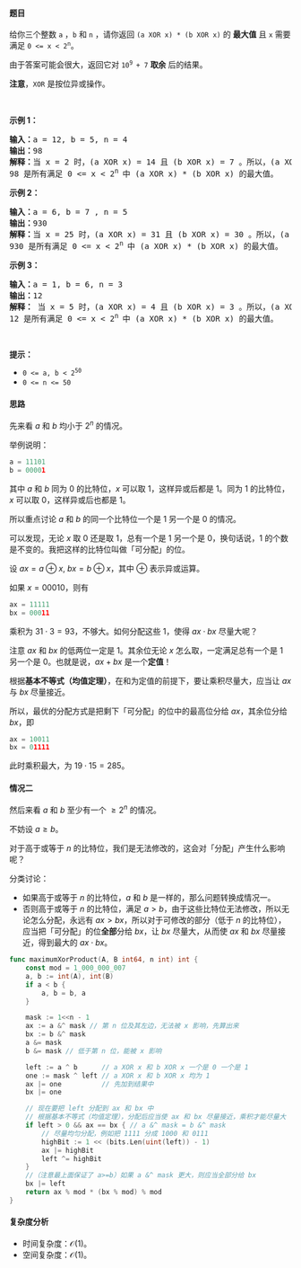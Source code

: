 #### 题目

<p>给你三个整数&nbsp;<code>a</code>&nbsp;，<code>b</code>&nbsp;和&nbsp;<code>n</code>&nbsp;，请你返回&nbsp;<code>(a XOR x) * (b XOR x)</code>&nbsp;的&nbsp;<strong>最大值</strong>&nbsp;且 <code>x</code>&nbsp;需要满足 <code>0 &lt;= x &lt; 2<sup>n</sup></code>。</p>

<p>由于答案可能会很大，返回它对&nbsp;<code>10<sup>9 </sup>+ 7</code>&nbsp;<strong>取余</strong>&nbsp;后的结果。</p>

<p><strong>注意</strong>，<code>XOR</code>&nbsp;是按位异或操作。</p>

<p>&nbsp;</p>

<p><strong class="example">示例 1：</strong></p>

<pre>
<b>输入：</b>a = 12, b = 5, n = 4
<b>输出：</b>98
<b>解释：</b>当 x = 2 时，(a XOR x) = 14 且 (b XOR x) = 7 。所以，(a XOR x) * (b XOR x) = 98 。
98 是所有满足 0 &lt;= x &lt; 2<sup>n </sup>中 (a XOR x) * (b XOR x) 的最大值。
</pre>

<p><strong class="example">示例 2：</strong></p>

<pre>
<b>输入：</b>a = 6, b = 7 , n = 5
<b>输出：</b>930
<b>解释：</b>当 x = 25 时，(a XOR x) = 31 且 (b XOR x) = 30 。所以，(a XOR x) * (b XOR x) = 930 。
930 是所有满足 0 &lt;= x &lt; 2<sup>n </sup>中 (a XOR x) * (b XOR x) 的最大值。</pre>

<p><strong class="example">示例 3：</strong></p>

<pre>
<b>输入：</b>a = 1, b = 6, n = 3
<b>输出：</b>12
<b>解释： </b>当 x = 5 时，(a XOR x) = 4 且 (b XOR x) = 3 。所以，(a XOR x) * (b XOR x) = 12 。
12 是所有满足 0 &lt;= x &lt; 2<sup>n </sup>中 (a XOR x) * (b XOR x) 的最大值。
</pre>

<p>&nbsp;</p>

<p><strong>提示：</strong></p>

<ul>
	<li><code>0 &lt;= a, b &lt; 2<sup>50</sup></code></li>
	<li><code>0 &lt;= n &lt;= 50</code></li>
</ul>

#### 思路

先来看 $a$ 和 $b$ 均小于 $2^n$ 的情况。

举例说明：

```py
a = 11101
b = 00001
```

其中 $a$ 和 $b$ 同为 $0$ 的比特位，$x$ 可以取 $1$，这样异或后都是 $1$。同为 $1$ 的比特位，$x$ 可以取 $0$，这样异或后也都是 $1$。

所以重点讨论 $a$ 和 $b$ 的同一个比特位一个是 $1$ 另一个是 $0$ 的情况。

可以发现，无论 $x$ 取 $0$ 还是取 $1$，总有一个是 $1$ 另一个是 $0$，换句话说，$1$ 的个数是不变的。我把这样的比特位叫做「可分配」的位。

设 $\textit{ax} = a \oplus x,\ \textit{bx} = b \oplus x$，其中 $\oplus$ 表示异或运算。

如果 $x=00010$，则有

```py
ax = 11111
bx = 00011
```

乘积为 $31\cdot 3 = 93$，不够大。如何分配这些 $1$，使得 $\textit{ax}\cdot \textit{bx}$ 尽量大呢？

注意 $\textit{ax}$ 和 $\textit{bx}$ 的低两位一定是 $1$。其余位无论 $x$ 怎么取，一定满足总有一个是 $1$ 另一个是 $0$。也就是说，$\textit{ax}+\textit{bx}$ 是一个**定值**！

根据**基本不等式（均值定理）**，在和为定值的前提下，要让乘积尽量大，应当让 $\textit{ax}$ 与 $\textit{bx}$ 尽量接近。

所以，最优的分配方式是把剩下「可分配」的位中的最高位分给 $\textit{ax}$，其余位分给 $\textit{bx}$，即

```py
ax = 10011
bx = 01111
```

此时乘积最大，为 $19\cdot 15 = 285$。

#### 情况二

然后来看 $a$ 和 $b$ 至少有一个 $\ge 2^n$ 的情况。

不妨设 $a\ge b$。

对于高于或等于 $n$ 的比特位，我们是无法修改的，这会对「分配」产生什么影响呢？

分类讨论：

- 如果高于或等于 $n$ 的比特位，$a$ 和 $b$ 是一样的，那么问题转换成情况一。
- 否则高于或等于 $n$ 的比特位，满足 $a>b$，由于这些比特位无法修改，所以无论怎么分配，永远有 $\textit{ax} > \textit{bx}$，所以对于可修改的部分（低于 $n$ 的比特位），应当把「可分配」的位**全部**分给 $\textit{bx}$，让 $\textit{bx}$ 尽量大，从而使 $\textit{ax}$ 和 $\textit{bx}$ 尽量接近，得到最大的 $\textit{ax}\cdot \textit{bx}$。

```go  
func maximumXorProduct(A, B int64, n int) int {
	const mod = 1_000_000_007
	a, b := int(A), int(B)
	if a < b {
		a, b = b, a
	}

	mask := 1<<n - 1
	ax := a &^ mask // 第 n 位及其左边，无法被 x 影响，先算出来
	bx := b &^ mask
	a &= mask
	b &= mask // 低于第 n 位，能被 x 影响

	left := a ^ b      // a XOR x 和 b XOR x 一个是 0 一个是 1
	one := mask ^ left // a XOR x 和 b XOR x 均为 1
	ax |= one          // 先加到结果中
	bx |= one

	// 现在要把 left 分配到 ax 和 bx 中
	// 根据基本不等式（均值定理），分配后应当使 ax 和 bx 尽量接近，乘积才能尽量大
	if left > 0 && ax == bx { // a &^ mask = b &^ mask
		// 尽量均匀分配，例如把 1111 分成 1000 和 0111
		highBit := 1 << (bits.Len(uint(left)) - 1)
		ax |= highBit
		left ^= highBit
	}
	//（注意最上面保证了 a>=b）如果 a &^ mask 更大，则应当全部分给 bx
	bx |= left
	return ax % mod * (bx % mod) % mod
}
```

#### 复杂度分析

- 时间复杂度：$\mathcal{O}(1)$。
- 空间复杂度：$\mathcal{O}(1)$。
